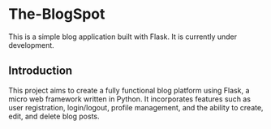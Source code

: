 # The-BlogSpot 

This is a simple blog application built with Flask. It is currently under development.

## Introduction

This project aims to create a fully functional blog platform using Flask, a micro web framework written in Python. It incorporates features such as user registration, login/logout, profile management, and the ability to create, edit, and delete blog posts.



